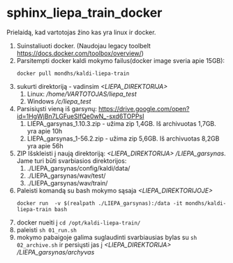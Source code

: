 # sphinx_liepa_train_docker


Prielaidą, kad vartotojas žino kas yra linux ir docker.

1. Suinstaliuoti docker. (Naudojau legacy toolbelt https://docs.docker.com/toolbox/overview/) 
1. Parsitempti docker kaldi mokymo failus(docker image sveria apie 15GB): 
   ```
   docker pull mondhs/kaldi-liepa-train

   ```
1. sukurti direktoriją - vadinsim *<LIEPA_DIREKTORIJA>*
   1. Linux: */home/VARTOTOJAS/liepa_test*
   1. Windows */c/liepa_test*
1. Parsisiųsti vieną iš garsynų: https://drive.google.com/open?id=1HgWjBn7LGFueSIfQe0wN_-sxd6TOPPsI
   1. LIEPA_garsynas_1.10.3.zip - užima zip 1,4GB. Iš archivuotas 1,7GB. yra apie 10h
   1. LIEPA_garsynas_1-56.2.zip - užima zip 5,6GB. Iš archivuotas 8,2GB yra apie 56h
1. ZIP Išskleisti į naują direktoriją: *<LIEPA_DIREKTORIJA>* */LIEPA_garsynas*. Jame turi būti svarbiasios direktorijos:
   1. ./LIEPA_garsynas/config/kaldi/data/
   1. ./LIEPA_garsynas/wav/test/
   1. ./LIEPA_garsynas/wav/train/
1. Paleisti komandą su bash mokymo sąsaja *<LIEPA_DIREKTORIJOJE>*
   ```
   docker run  -v $(realpath ./LIEPA_garsynas):/data -it mondhs/kaldi-liepa-train bash
   ```
1. docker nueiti į ```cd /opt/kaldi-liepa-train/```
1. paleisti ```sh 01_run.sh```
1. mokymo pabaigoje galima suglaudinti svarbiausias bylas su ```sh 02_archive.sh``` ir persiųsti jas į *<LIEPA_DIREKTORIJA>* */LIEPA_garsynas/archyvas*
